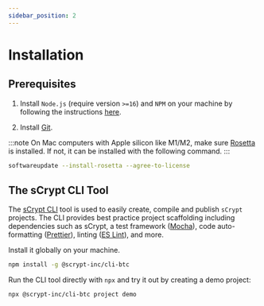 ```yaml
---
sidebar_position: 2
---
```


# Installation

## Prerequisites

1. Install `Node.js` (require version `>=16`) and `NPM` on your machine by following the instructions [here](https://nodejs.org/en/download).


2. Install [Git](https://git-scm.com/book/en/v2/Getting-Started-Installing-Git).


:::note
On Mac computers with Apple silicon like M1/M2, make sure [Rosetta](https://support.apple.com/en-us/102527) is installed. If not, it can be installed with the following command.
:::

```bash
softwareupdate --install-rosetta --agree-to-license
```


## The sCrypt CLI Tool

The [sCrypt CLI](https://github.com/sCrypt-Inc/scrypt-cli) tool is used to easily create, compile and publish `sCrypt` projects.
The CLI provides best practice project scaffolding including dependencies such as sCrypt, a test framework ([Mocha](https://mochajs.org)), code auto-formatting ([Prettier](https://prettier.io)), linting ([ES Lint](https://eslint.org)), and more.


Install it globally on your machine.

```sh
npm install -g @scrypt-inc/cli-btc
```


Run the CLI tool directly with `npx` and try it out by creating a demo project:

```sh
npx @scrypt-inc/cli-btc project demo
```
